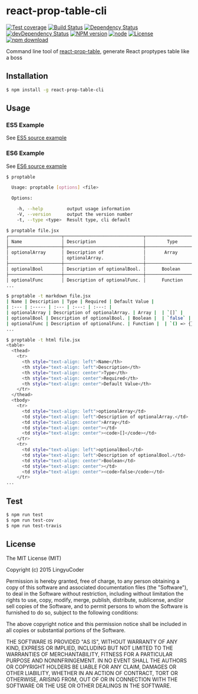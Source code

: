 # react-prop-table-cli

[![Test coverage](https://img.shields.io/coveralls/LingyuCoder/react-prop-table-cli.svg?style=flat-square)](https://coveralls.io/r/LingyuCoder/react-prop-table-cli?branch=master)
[![Build Status](https://travis-ci.org/LingyuCoder/react-prop-table-cli.png)](https://travis-ci.org/LingyuCoder/react-prop-table-cli)
[![Dependency Status](https://david-dm.org/LingyuCoder/react-prop-table-cli.svg)](https://david-dm.org/LingyuCoder/react-prop-table-cli)
[![devDependency Status](https://david-dm.org/LingyuCoder/react-prop-table-cli/dev-status.svg)](https://david-dm.org/LingyuCoder/react-prop-table-cli#info=devDependencies)
[![NPM version](http://img.shields.io/npm/v/react-prop-table-cli.svg?style=flat-square)](http://npmjs.org/package/react-prop-table-cli)
[![node](https://img.shields.io/badge/node.js-%3E=_4.0-green.svg?style=flat-square)](http://nodejs.org/download/)
[![License](http://img.shields.io/npm/l/react-prop-table-cli.svg?style=flat-square)](LICENSE)
[![npm download](https://img.shields.io/npm/dm/react-prop-table-cli.svg?style=flat-square)](https://npmjs.org/package/react-prop-table-cli)

Command line tool of [react-prop-table](https://github.com/LingyuCoder/react-prop-table), generate React proptypes table like a boss

## Installation

```bash
$ npm install -g react-prop-table-cli
```

## Usage

### ES5 Example

See [ES5 source example](test/es5.jsx)

### ES6 Example

See [ES6 source example](test/es6.jsx)

```bash
$ proptable

  Usage: proptable [options] <file>

  Options:

    -h, --help         output usage information
    -V, --version      output the version number
    -t, --type <type>  Result type, cli default

$ proptable file.jsx
┌────────────────────┬──────────────────────────────┬────────────────────┬──────────┬────────────────────┐
│ Name               │ Description                  │        Type        │ Required │   Default Value    │
├────────────────────┼──────────────────────────────┼────────────────────┼──────────┼────────────────────┤
│ optionalArray      │ Description of               │       Array        │          │         []         │
│                    │ optionalArray.               │                    │          │                    │
├────────────────────┼──────────────────────────────┼────────────────────┼──────────┼────────────────────┤
│ optionalBool       │ Description of optionalBool. │      Boolean       │          │       false        │
├────────────────────┼──────────────────────────────┼────────────────────┼──────────┼────────────────────┤
│ optionalFunc       │ Description of optionalFunc. │      Function      │          │      () => {}      │
...

$ proptable -t markdown file.jsx
| Name | Description | Type | Required | Default Value |
| :--- | :----- | :--- | :---: | :---: |
| optionalArray | Description of optionalArray. | Array |  | `[]` |
| optionalBool | Description of optionalBool. | Boolean |  | `false` |
| optionalFunc | Description of optionalFunc. | Function |  | `() => {}` |
...

$ proptable -t html file.jsx
<table>
  <thead>
    <tr>
      <th style="text-align: left">Name</th>
      <th style="text-align: left">Description</th>
      <th style="text-align: center">Type</th>
      <th style="text-align: center">Required</th>
      <th style="text-align: center">Default Value</th>
    </tr>
  </thead>
  <tbody>
    <tr>
      <td style="text-align: left">optionalArray</td>
      <td style="text-align: left">Description of optionalArray.</td>
      <td style="text-align: center">Array</td>
      <td style="text-align: center"></td>
      <td style="text-align: center"><code>[]</code></td>
    </tr>
    <tr>
      <td style="text-align: left">optionalBool</td>
      <td style="text-align: left">Description of optionalBool.</td>
      <td style="text-align: center">Boolean</td>
      <td style="text-align: center"></td>
      <td style="text-align: center"><code>false</code></td>
    </tr>
...
```

## Test

```bash
$ npm run test
$ npm run test-cov
$ npm run test-travis
```

## License

The MIT License (MIT)

Copyright (c) 2015 LingyuCoder

Permission is hereby granted, free of charge, to any person obtaining a copy
of this software and associated documentation files (the "Software"), to deal
in the Software without restriction, including without limitation the rights
to use, copy, modify, merge, publish, distribute, sublicense, and/or sell
copies of the Software, and to permit persons to whom the Software is
furnished to do so, subject to the following conditions:

The above copyright notice and this permission notice shall be included in all
copies or substantial portions of the Software.

THE SOFTWARE IS PROVIDED "AS IS", WITHOUT WARRANTY OF ANY KIND, EXPRESS OR
IMPLIED, INCLUDING BUT NOT LIMITED TO THE WARRANTIES OF MERCHANTABILITY,
FITNESS FOR A PARTICULAR PURPOSE AND NONINFRINGEMENT. IN NO EVENT SHALL THE
AUTHORS OR COPYRIGHT HOLDERS BE LIABLE FOR ANY CLAIM, DAMAGES OR OTHER
LIABILITY, WHETHER IN AN ACTION OF CONTRACT, TORT OR OTHERWISE, ARISING FROM,
OUT OF OR IN CONNECTION WITH THE SOFTWARE OR THE USE OR OTHER DEALINGS IN THE
SOFTWARE.
